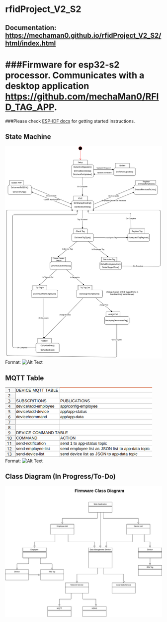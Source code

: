 # rfidProject_V2_S2

## Documentation: https://mechaman0.github.io/rfidProject_V2_S2/html/index.html

###Firmware for esp32-s2 processor. Communicates with a desktop application https://github.com/mechaMan0/RFID_TAG_APP. 
====================
###Please check [ESP-IDF docs](https://docs.espressif.com/projects/esp-idf/en/latest/get-started/index.html) for getting started instructions.

## State Machine
![GitHub Logo](/images/state-machine-firmware.png)
Format: ![Alt Text](url)

## MQTT Table 
![GitHub Logo](/images/mqtt-table2.png)
Format: ![Alt Text](url)

## Class Diagram (In Progress/To-Do)
![GitHub Logo](/images/FirmwareClassDiagram.png)


